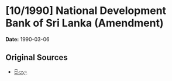 # [10/1990] National Development Bank of Sri Lanka (Amendment)

**Date:** 1990-03-06

## Original Sources

- [සිංහල](https://documents.gov.lk/view/acts/1990/3/10-1990_S.pdf)
